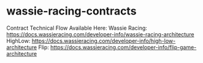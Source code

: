 # wassie-racing-contracts

Contract Technical Flow Available Here:
Wassie Racing: https://docs.wassieracing.com/developer-info/wassie-racing-architecture
HighLow: https://docs.wassieracing.com/developer-info/high-low-architecture
Flip: https://docs.wassieracing.com/developer-info/flip-game-architecture
